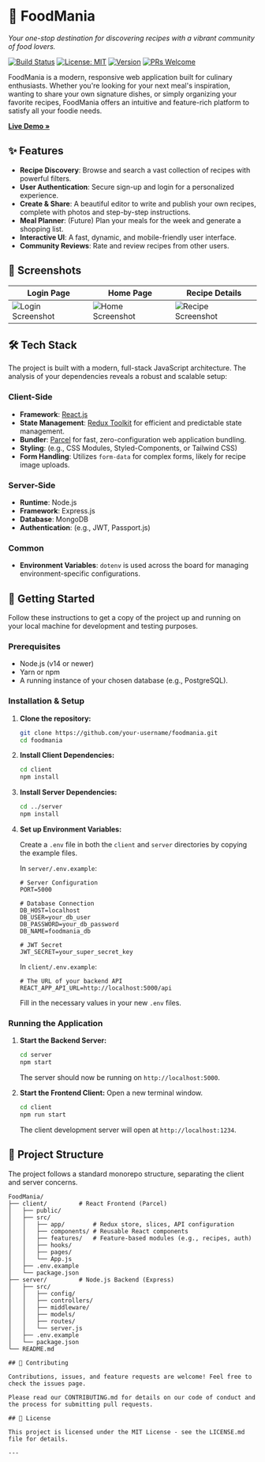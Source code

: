 # 🍔 FoodMania

_Your one-stop destination for discovering recipes with a vibrant community of food lovers._

[![Build Status](https://img.shields.io/travis/com/your-username/foodmania.svg?style=flat-square)](https://travis-ci.com/your-username/foodmania)
[![License: MIT](https://img.shields.io/badge/License-MIT-yellow.svg?style=flat-square)](https://opensource.org/licenses/MIT)
[![Version](https://img.shields.io/npm/v/your-package-name.svg?style=flat-square)](https://www.npmjs.com/package/your-package-name)
[![PRs Welcome](https://img.shields.io/badge/PRs-welcome-brightgreen.svg?style=flat-square)](http://makeapullrequest.com)

FoodMania is a modern, responsive web application built for culinary enthusiasts. Whether you're looking for your next meal's inspiration, wanting to share your own signature dishes, or simply organizing your favorite recipes, FoodMania offers an intuitive and feature-rich platform to satisfy all your foodie needs.

[**Live Demo »**](https://your-live-demo-link.com)

## ✨ Features

-   **Recipe Discovery**: Browse and search a vast collection of recipes with powerful filters.
-   **User Authentication**: Secure sign-up and login for a personalized experience.
-   **Create & Share**: A beautiful editor to write and publish your own recipes, complete with photos and step-by-step instructions.
-   **Meal Planner**: (Future) Plan your meals for the week and generate a shopping list.
-   **Interactive UI**: A fast, dynamic, and mobile-friendly user interface.
-   **Community Reviews**: Rate and review recipes from other users.

## 📸 Screenshots


| Login Page                                     | Home Page                                    | Recipe Details                                 |
| ---------------------------------------------- | -------------------------------------------- | ---------------------------------------------- |
| ![Login Screenshot](https://via.placeholder.com/400x250.png?text=Login+Page) | ![Home Screenshot](https://via.placeholder.com/400x250.png?text=Home+Page) | ![Recipe Screenshot](https://via.placeholder.com/400x250.png?text=Recipe+Page) |

## 🛠️ Tech Stack

The project is built with a modern, full-stack JavaScript architecture. The analysis of your dependencies reveals a robust and scalable setup:

### Client-Side
-   **Framework**: [React.js](https://reactjs.org/)
-   **State Management**: [Redux Toolkit](https://redux-toolkit.js.org/) for efficient and predictable state management.
-   **Bundler**: [Parcel](https://parceljs.org/) for fast, zero-configuration web application bundling.
-   **Styling**: (e.g., CSS Modules, Styled-Components, or Tailwind CSS)
-   **Form Handling**: Utilizes `form-data` for complex forms, likely for recipe image uploads.

### Server-Side 
-   **Runtime**: Node.js
-   **Framework**: Express.js
-   **Database**: MongoDB
-   **Authentication**: (e.g., JWT, Passport.js)

### Common
-   **Environment Variables**: `dotenv` is used across the board for managing environment-specific configurations.

## 🚀 Getting Started

Follow these instructions to get a copy of the project up and running on your local machine for development and testing purposes.

### Prerequisites

-   Node.js (v14 or newer)
-   Yarn or npm
-   A running instance of your chosen database (e.g., PostgreSQL).

### Installation & Setup

1.  **Clone the repository:**
    ```sh
    git clone https://github.com/your-username/foodmania.git
    cd foodmania
    ```

2.  **Install Client Dependencies:**
    ```sh
    cd client
    npm install
    ```

3.  **Install Server Dependencies:**
    ```sh
    cd ../server
    npm install
    ```

4.  **Set up Environment Variables:**

    Create a `.env` file in both the `client` and `server` directories by copying the example files.

    In `server/.env.example`:
    ```env
    # Server Configuration
    PORT=5000

    # Database Connection
    DB_HOST=localhost
    DB_USER=your_db_user
    DB_PASSWORD=your_db_password
    DB_NAME=foodmania_db

    # JWT Secret
    JWT_SECRET=your_super_secret_key
    ```

    In `client/.env.example`:
    ```env
    # The URL of your backend API
    REACT_APP_API_URL=http://localhost:5000/api
    ```
    Fill in the necessary values in your new `.env` files.

### Running the Application

1.  **Start the Backend Server:**
    ```sh
    cd server
    npm start
    ```
    The server should now be running on `http://localhost:5000`.

2.  **Start the Frontend Client:**
    Open a new terminal window.
    ```sh
    cd client
    npm run start
    ```
    The client development server will open at `http://localhost:1234`.

## 📁 Project Structure

The project follows a standard monorepo structure, separating the client and server concerns.

```
FoodMania/
├── client/         # React Frontend (Parcel)
│   ├── public/
│   ├── src/
│   │   ├── app/        # Redux store, slices, API configuration
│   │   ├── components/ # Reusable React components
│   │   ├── features/   # Feature-based modules (e.g., recipes, auth)
│   │   ├── hooks/
│   │   ├── pages/
│   │   └── App.js
│   ├── .env.example
│   └── package.json
├── server/         # Node.js Backend (Express)
│   ├── src/
│   │   ├── config/
│   │   ├── controllers/
│   │   ├── middleware/
│   │   ├── models/
│   │   ├── routes/
│   │   └── server.js
│   ├── .env.example
│   └── package.json
└── README.md

## 🤝 Contributing

Contributions, issues, and feature requests are welcome! Feel free to check the issues page.

Please read our CONTRIBUTING.md for details on our code of conduct and the process for submitting pull requests.

## 📝 License

This project is licensed under the MIT License - see the LICENSE.md file for details.

---

```
